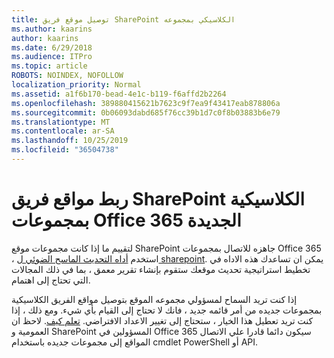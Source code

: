 ```yaml
---
title: توصيل موقع فريق SharePoint الكلاسيكي بمجموعه
ms.author: kaarins
author: kaarins
ms.date: 6/29/2018
ms.audience: ITPro
ms.topic: article
ROBOTS: NOINDEX, NOFOLLOW
localization_priority: Normal
ms.assetid: a1f6b170-bead-4e1c-b119-f6affd2b2264
ms.openlocfilehash: 389880415621b7623c9f7ea9f43417eab878806a
ms.sourcegitcommit: 0b06093dabd685f76cc39b1d7c0f8b03883b6e79
ms.translationtype: MT
ms.contentlocale: ar-SA
ms.lasthandoff: 10/25/2019
ms.locfileid: "36504738"
---
```

# <a name="connect-classic-sharepoint-team-sites-to-new-office-365-groups"></a>ربط مواقع فريق SharePoint الكلاسيكية بمجموعات Office 365 الجديدة

لتقييم ما إذا كانت مجموعات موقع SharePoint جاهزه للاتصال بمجموعات Office 365 ، استخدم [أداه التحديث الماسح الضوئي ل sharepoint](https://go.microsoft.com/fwlink/?linkid=873066). يمكن ان تساعدك هذه الاداه في تخطيط استراتيجية تحديث موقعك ستقوم بإنشاء تقرير معمق ، بما في ذلك المجالات التي تحتاج إلى اهتمام.
  
إذا كنت تريد السماح لمسؤولي مجموعه الموقع بتوصيل مواقع الفريق الكلاسيكية بمجموعات جديده من أمر قائمه جديد ، فانك لا تحتاج إلى القيام بأي شيء. ومع ذلك ، إذا كنت تريد تعطيل هذا الخيار ، ستحتاج إلى تغيير الاعداد الافتراضي. [تعلم كيف](https://go.microsoft.com/fwlink/?linkid=2004316). لاحظ ان العمومية و SharePoint المسؤولين في Office 365 سيكون دائما قادرا علي الاتصال المواقع إلى مجموعات جديده باستخدام cmdlet PowerShell أو API.
  

